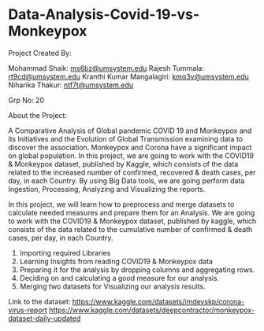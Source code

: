 # Data-Analysis-Covid-19-vs-Monkeypox

Project Created By:

Mohammad Shaik: ms6bz@umsystem.edu Rajesh Tummala: rt9cd@umsystem.edu Kranthi Kumar Mangalagiri: kmq3v@umsystem.edu Niharika Thakur: ntf7t@umsystem.edu

Grp No: 20

About the Project:

A Comparative Analysis of Global pandemic COVID 19 and Monkeypox and its Initiatives and the Evolution of Global Transmission examining data to discover the association. Monkeypox and Corona have a significant impact on global population. In this project, we are going to work with the COVID19 & Monkeypox dataset, published by Kaggle, which consists of the data related to the increased number of confirmed, recovered & death cases, per day, in each Country. By using Big Data tools, we are going perform data Ingestion, Processing, Analyzing and Visualizing the reports.

In this project, we will learn how to preprocess and merge datasets to calculate needed measures and prepare them for an Analysis. We are going to work with the COVID19 & Monkeypox dataset, published by kaggle, which consists of the data related to the cumulative number of confirmed & death cases, per day, in each Country.
1. Importing required Libraries 
2. Learning Insights from reading COVID19 & Monkeypox data
3. Preparing it for the analysis by dropping columns and aggregating rows.
4. Deciding on and calculating a good measure for our analysis.
5. Merging two datasets for Visualizing our analysis results.


Link to the dataset: 
https://www.kaggle.com/datasets/imdevskp/corona-virus-report
https://www.kaggle.com/datasets/deepcontractor/monkeypox-dataset-daily-updated

